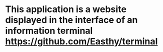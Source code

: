 # This application is a website displayed in the interface of an information terminal https://github.com/Easthy/terminal
